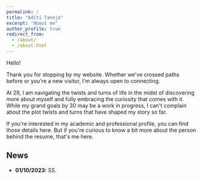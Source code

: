 ```yaml
---
permalink: /
title: "Aditi Taneja"
excerpt: "About me"
author_profile: true
redirect_from: 
  - /about/
  - /about.html
---
```


Hello!

Thank you for stopping by my website. Whether we've crossed paths before or you're a new visitor, I'm always open to connecting.

At 29, I am navigating the twists and turns of life in the midst of discovering more about myself and fully embracing the curiosity that comes with it. While my grand goals by 30 may be a work in progress, I can't complain about the plot twists and turns that have shaped my story so far.

If you're interested in my academic and professional profile, you can find those details here. But if you're curious to know a bit more about the person behind the resume, that's me here.

News
---
- **01/10/2023:** SS.
